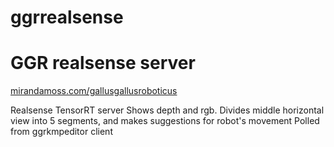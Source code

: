 # ggrrealsense

# GGR realsense server

[mirandamoss.com/gallusgallusroboticus](https://mirandamoss.com/gallusgallusroboticus)


Realsense TensorRT server
Shows depth and rgb.
Divides middle horizontal view into 5 segments, and makes suggestions for robot's movement
Polled from ggrkmpeditor client

